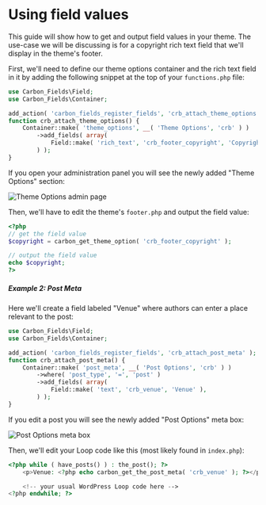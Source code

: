 # Using field values

This guide will show how to get and output field values in your theme. The use-case we will be discussing is for a copyright rich text field that we'll display in the theme's footer.

First, we'll need to define our theme options container and the rich text field in it by adding the following snippet at the top of your `functions.php` file:

```php
use Carbon_Fields\Field;
use Carbon_Fields\Container;

add_action( 'carbon_fields_register_fields', 'crb_attach_theme_options' );
function crb_attach_theme_options() {
    Container::make( 'theme_options', __( 'Theme Options', 'crb' ) )
        ->add_fields( array(
            Field::make( 'rich_text', 'crb_footer_copyright', 'Copyright' ),
        ) );
}
```

If you open your administration panel you will see the newly added "Theme Options" section:

![Theme Options admin page](https://github.com/htmlburger/carbon-fields-docs/tree/milestone/2_0/assets/using-field-values-1.png)

Then, we'll have to edit the theme's `footer.php` and output the field value:

```php
<?php
// get the field value
$copyright = carbon_get_theme_option( 'crb_footer_copyright' );

// output the field value
echo $copyright;
?>
```

##### Example 2: Post Meta

Here we'll create a field labeled "Venue" where authors can enter a place relevant to the post:

```php
use Carbon_Fields\Field;
use Carbon_Fields\Container;

add_action( 'carbon_fields_register_fields', 'crb_attach_post_meta' );
function crb_attach_post_meta() {
    Container::make( 'post_meta', __( 'Post Options', 'crb' ) )
        ->where( 'post_type', '=', 'post' )
        ->add_fields( array(
            Field::make( 'text', 'crb_venue', 'Venue' ),
        ) );
}
```

If you edit a post you will see the newly added "Post Options" meta box:

![Post Options meta box](https://github.com/htmlburger/carbon-fields-docs/tree/milestone/2_0/assets/using-field-values-2.png)

Then, we'll edit your Loop code like this (most likely found in `index.php`):

```php
<?php while ( have_posts() ) : the_post(); ?>
	<p>Venue: <?php echo carbon_get_the_post_meta( 'crb_venue' ); ?></p>

	<!-- your usual WordPress Loop code here -->
<?php endwhile; ?>
```